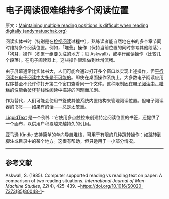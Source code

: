 # 电子阅读很难维持多个阅读位置

原文：[Maintaining multiple reading positions is difficult when reading digitally (andymatuschak.org)](https://notes.andymatuschak.org/z7ZNevNutwN3wT5hTRLUipssHBNbxUWSyDHrr)

阅读实体书时（特别是在[检视阅读](https://notes.andymatuschak.org/z7nGeuP4x5jheM35njJFkr1Ss5CAu1S5WmwPg)过程中），熟练读者能自然地在书的多个章节同时维持多个阅读位置。例如，「堆叠」操作（保持当前位置的同时参考其他段落），「狗耳」操作（积累一组要关注的地方；见 Askwall），或平行阅读操作（比较几个段落）。在电子阅读器上，这些操作很难做到丝滑流畅。

由于屏幕通常比实体书大，人们可能会通过打开多个窗口以实现上述操作，但[平行阅读在电子阅读中大多是不可能的](https://notes.andymatuschak.org/z8KaXwxWaMdUbhKa3RC2zN8ZB36gfvWcoWmwR)。即使在桌面操作系统上，大多数电子阅读应用程序甚至不允许你打开第二个窗口查看同一个文件。这种限制因[在电子阅读中，糟糕的性能会破坏非线性阅读](https://notes.andymatuschak.org/z239u1Bav77BRcx7xyD49wF62wdvPY81S51Qv)中描述的问题而加剧。

作为替代，人们可能会使用书签或其他系统内置结构来管理阅读位置。但电子阅读器的书签——如果有的话——总是太笨重。

[LiquidText](https://notes.andymatuschak.org/z2fGXCnKwFV1jDmKsp15wkbV5WHSnLpy52Mq) 是一个例外：它使用多点触控来创建特定阅读位置的书签，还提供了一个画布，以供用户积累越来越持久的引用。

亚马逊 Kindle 支持简单的单向导航堆栈，可用于有限的几种跳转操作：如跳转到脚注或目录中的某个地方。这很有帮助，但只适用于一小部分情况。

------

## 参考文献

Askwall, S. (1985). Computer supported reading vs reading text on paper: A comparison of two reading situations. *International Journal of Man-Machine Studies*, *22*(4), 425–439. ~https://doi.org/10.1016/S0020-7373(85)80048-1~